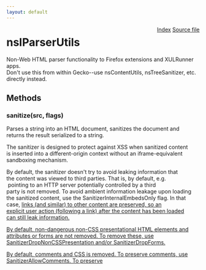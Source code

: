 ```yaml
---
layout: default
---
```

<div class='links' style='float:right'><a href="../index.html">Index</a>
<a href="http://dxr.mozilla.org/mozilla-central/source/parser/html/nsIParserUtils.idl">Source file</a>
</div>

# nsIParserUtils #
  
Non-Web HTML parser functionality to Firefox extensions and XULRunner apps.   
Don't use this from within Gecko--use nsContentUtils, nsTreeSanitizer, etc.  
directly instead.  
  

## Methods ##

### sanitize(src, flags) ###
  
Parses a string into an HTML document, sanitizes the document and   
returns the result serialized to a string.  
  
The sanitizer is designed to protect against XSS when sanitized content  
is inserted into a different-origin context without an iframe-equivalent  
sandboxing mechanism.  
  
By default, the sanitizer doesn't try to avoid leaking information that   
the content was viewed to third parties. That is, by default, e.g.   
<img src> pointing to an HTTP server potentially controlled by a third   
party is not removed. To avoid ambient information leakage upon loading  
the sanitized content, use the SanitizerInternalEmbedsOnly flag. In that   
case, <a href> links (and similar) to other content are preserved, so an  
explicit user action (following a link) after the content has been loaded  
can still leak information.  
  
By default, non-dangerous non-CSS presentational HTML elements and   
attributes or forms are not removed. To remove these, use   
SanitizerDropNonCSSPresentation and/or SanitizerDropForms.  
  
By default, comments and CSS is removed. To preserve comments, use  
SanitizerAllowComments. To preserve <style> and style="", use   
SanitizerAllowStyle. -moz-binding is removed from <style> and style="" if  
present. In this case, properties that Gecko doesn't recognize can get   
removed as a side effect. Note! If -moz-binding is not present, <style>  
and style="" and SanitizerAllowStyle is specified, the sanitized content  
may still be XSS dangerous if loaded into a non-Gecko Web engine!  
  
@param src the HTML source to parse (C++ callers are allowed but not  
           required to use the same string for the return value.)  
@param flags sanitization option flags defined above  
  

#### Parameters ####

<table>

<tr>
<td>src</td>
<td>the HTML source to parse (C++ callers are allowed but not  
           required to use the same string for the return value.)  
</td>
</tr>

<tr>
<td>flags</td>
<td>sanitization option flags defined above  
</td>
</tr>

</table>

### convertToPlainText(src, flags, wrapCol) ###
  
Convert HTML to plain text.  
  
@param src the HTML source to parse (C++ callers are allowed but not  
           required to use the same string for the return value.)  
@param flags conversion option flags defined in nsIDocumentEncoder  
@param wrapCol number of characters per line; 0 for no auto-wrapping  
  

#### Parameters ####

<table>

<tr>
<td>src</td>
<td>the HTML source to parse (C++ callers are allowed but not  
           required to use the same string for the return value.)  
</td>
</tr>

<tr>
<td>flags</td>
<td>conversion option flags defined in nsIDocumentEncoder  
</td>
</tr>

<tr>
<td>wrapCol</td>
<td>number of characters per line; 0 for no auto-wrapping  
</td>
</tr>

</table>

### parseFragment(fragment, flags, isXML, baseURI, element) ###
  
Parses markup into a sanitized document fragment.  
  
@param fragment the input markup  
@param flags sanitization option flags defined above  
@param isXML true if |fragment| is XML and false if HTML  
@param baseURI the base URL for this fragment  
@param element the context node for the fragment parsing algorithm  
  

#### Parameters ####

<table>

<tr>
<td>fragment</td>
<td>the input markup  
</td>
</tr>

<tr>
<td>flags</td>
<td>sanitization option flags defined above  
</td>
</tr>

<tr>
<td>isXML</td>
<td>true if |fragment| is XML and false if HTML  
</td>
</tr>

<tr>
<td>baseURI</td>
<td>the base URL for this fragment  
</td>
</tr>

<tr>
<td>element</td>
<td>the context node for the fragment parsing algorithm  
</td>
</tr>

</table>

## Constants ##

### SanitizerAllowComments ###
  
Flag for sanitizer: Allow comment nodes.  
  

### SanitizerAllowStyle ###
  
Flag for sanitizer: Allow <style> and style="" (with contents sanitized  
in case of -moz-binding). Note! If -moz-binding is absent, properties  
that might be XSS risks in other Web engines are preserved!  
  

### SanitizerCidEmbedsOnly ###
  
Flag for sanitizer: Only allow cid: URLs for embedded content.  
  
At present, sanitizing CSS backgrounds, etc., is not supported, so setting   
this together with SanitizerAllowStyle doesn't make sense.  
  
At present, sanitizing CSS syntax in SVG presentational attributes is not  
supported, so this option flattens out SVG.  
  

### SanitizerDropNonCSSPresentation ###
  
Flag for sanitizer: Drop non-CSS presentational HTML elements and   
attributes, such as <font>, <center> and bgcolor="".  
  

### SanitizerDropForms ###
  
Flag for sanitizer: Drop forms and form controls (excluding   
fieldset/legend).  
  

### SanitizerDropMedia ###
  
Flag for sanitizer: Drop <img>, <video>, <audio> and <source> and flatten  
out SVG.  
  
